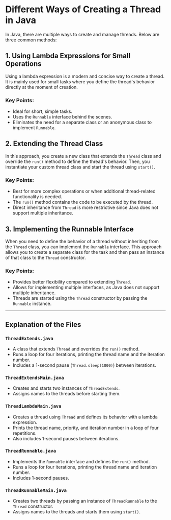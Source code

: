 # Different Ways of Creating a Thread in Java  

In Java, there are multiple ways to create and manage threads. Below are three common methods:  

## 1. Using Lambda Expressions for Small Operations  

Using a lambda expression is a modern and concise way to create a thread. It is mainly used for small tasks where you define the thread's behavior directly at the moment of creation.  

### Key Points:  
- Ideal for short, simple tasks.  
- Uses the `Runnable` interface behind the scenes.  
- Eliminates the need for a separate class or an anonymous class to implement `Runnable`.  

## 2. Extending the Thread Class  

In this approach, you create a new class that extends the `Thread` class and override the `run()` method to define the thread's behavior. Then, you instantiate your custom thread class and start the thread using `start()`.  

### Key Points:  
- Best for more complex operations or when additional thread-related functionality is needed.  
- The `run()` method contains the code to be executed by the thread.  
- Direct inheritance from `Thread` is more restrictive since Java does not support multiple inheritance.  

## 3. Implementing the Runnable Interface  

When you need to define the behavior of a thread without inheriting from the `Thread` class, you can implement the `Runnable` interface. This approach allows you to create a separate class for the task and then pass an instance of that class to the `Thread` constructor.  

### Key Points:  
- Provides better flexibility compared to extending `Thread`.  
- Allows for implementing multiple interfaces, as Java does not support multiple inheritance.  
- Threads are started using the `Thread` constructor by passing the `Runnable` instance.  

---

## Explanation of the Files  

### `ThreadExtends.java`
- A class that extends `Thread` and overrides the `run()` method.  
- Runs a loop for four iterations, printing the thread name and the iteration number.  
- Includes a 1-second pause (`Thread.sleep(1000)`) between iterations.  

### `ThreadExtendsMain.java`
- Creates and starts two instances of `ThreadExtends`.  
- Assigns names to the threads before starting them.  

### `ThreadLambdaMain.java`
- Creates a thread using `Thread` and defines its behavior with a lambda expression.  
- Prints the thread name, priority, and iteration number in a loop of four repetitions.  
- Also includes 1-second pauses between iterations.  

### `ThreadRunnable.java`
- Implements the `Runnable` interface and defines the `run()` method.  
- Runs a loop for four iterations, printing the thread name and iteration number.  
- Includes 1-second pauses.  

### `ThreadRunnableMain.java`
- Creates two threads by passing an instance of `ThreadRunnable` to the `Thread` constructor.  
- Assigns names to the threads and starts them using `start()`.  

